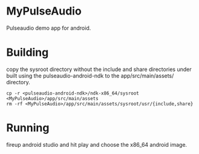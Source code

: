 # MyPulseAudio
Pulseaudio demo app for android.

Building
========
copy the sysroot directory without the include and share directories under built using the pulseaudio-android-ndk to the app/src/main/assets/ directory.

```
cp -r <pulseaudio-android-ndk>/ndk-x86_64/sysroot <MyPulseAudio>/app/src/main/assets
rm -rf <MyPulseAudio>/app/src/main/assets/sysroot/usr/{include,share}
 ```


Running
=======
fireup android studio and hit play and choose the x86_64 android image.
